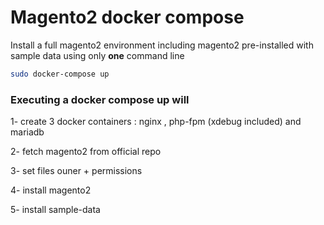 # Magento2 docker compose

Install a full magento2 environment including magento2 pre-installed with sample data using only  **one** command line
```sh
sudo docker-compose up
```

### Executing a docker compose up will
 1- create 3 docker containers : nginx , php-fpm (xdebug included) and mariadb

 2- fetch magento2 from official repo 

 3- set files ouner + permissions 

 4- install magento2

 5- install sample-data


